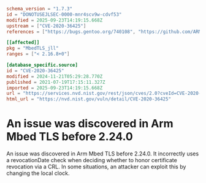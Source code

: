 ```toml
schema_version = "1.7.3"
id = "DONOTUSEJLSEC-0000-mnr4scv9w-cdvf53"
modified = 2025-09-23T14:19:15.668Z
upstream = ["CVE-2020-36425"]
references = ["https://bugs.gentoo.org/740108", "https://github.com/ARMmbed/mbedtls/issues/3340", "https://github.com/ARMmbed/mbedtls/pull/3433", "https://github.com/ARMmbed/mbedtls/releases/tag/v2.16.8", "https://github.com/ARMmbed/mbedtls/releases/tag/v2.24.0", "https://github.com/ARMmbed/mbedtls/releases/tag/v2.7.17", "https://lists.debian.org/debian-lts-announce/2022/12/msg00036.html", "https://bugs.gentoo.org/740108", "https://github.com/ARMmbed/mbedtls/issues/3340", "https://github.com/ARMmbed/mbedtls/pull/3433", "https://github.com/ARMmbed/mbedtls/releases/tag/v2.16.8", "https://github.com/ARMmbed/mbedtls/releases/tag/v2.24.0", "https://github.com/ARMmbed/mbedtls/releases/tag/v2.7.17", "https://lists.debian.org/debian-lts-announce/2022/12/msg00036.html"]

[[affected]]
pkg = "MbedTLS_jll"
ranges = ["< 2.16.8+0"]

[database_specific.source]
id = "CVE-2020-36425"
modified = 2024-11-21T05:29:28.770Z
published = 2021-07-19T17:15:11.327Z
imported = 2025-09-23T14:19:15.668Z
url = "https://services.nvd.nist.gov/rest/json/cves/2.0?cveId=CVE-2020-36425"
html_url = "https://nvd.nist.gov/vuln/detail/CVE-2020-36425"
```

# An issue was discovered in Arm Mbed TLS before 2.24.0

An issue was discovered in Arm Mbed TLS before 2.24.0. It incorrectly uses a revocationDate check when deciding whether to honor certificate revocation via a CRL. In some situations, an attacker can exploit this by changing the local clock.


